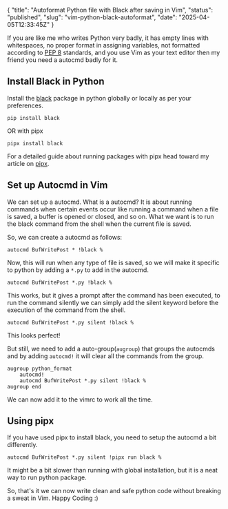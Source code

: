 {
  "title": "Autoformat Python file with Black after saving in Vim",
  "status": "published",
  "slug": "vim-python-black-autoformat",
  "date": "2025-04-05T12:33:45Z"
}

<p>If you are like me who writes Python very badly, it has empty lines with whitespaces, no proper format in assigning variables, not formatted according to <a href="https://peps.python.org/pep-0008/">PEP 8</a> standards, and you use Vim as your text editor then my friend you need a autocmd badly for it.</p>
<h2>Install Black in Python</h2>
<p>Install the <a href="https://pypi.org/project/black/">black</a> package in python globally or locally as per your preferences.</p>
<pre><code>pip install black
</code></pre>
<p>OR with pipx</p>
<pre><code>pipx install black
</code></pre>
<p>For a detailed guide about running packages with pipx head toward my article on <a href="https://mr-destructive.github.io/techstructive-blog/pipx-intro/">pipx</a>.</p>
<h2>Set up Autocmd in Vim</h2>
<p>We can set up a autocmd. What is a autocmd? It is about running commands when certain events occur like running a command when a file is saved, a buffer is opened or closed, and so on. What we want is to run the black command from the shell when the current file is saved.</p>
<p>So, we can create a autocmd as follows:</p>
<pre><code class="language-vimscript">autocmd BufWritePost * !black %
</code></pre>
<p>Now, this will run when any type of file is saved, so we will make it specific to python by adding a <code>*.py</code> to add in the autocmd.</p>
<pre><code class="language-vimscript">autocmd BufWritePost *.py !black %
</code></pre>
<p>This works, but it gives a prompt after the command has been executed, to run the command silently we can simply add the silent keyword before the execution of the command from the shell.</p>
<pre><code class="language-vimscript">autocmd BufWritePost *.py silent !black %
</code></pre>
<p>This looks perfect!</p>
<p>But still, we need to add a auto-group(<code>augroup</code>) that groups the autocmds and by adding <code>autocmd!</code> it will clear all the commands from the group.</p>
<pre><code class="language-vimscript">augroup python_format
    autocmd!
    autocmd BufWritePost *.py silent !black %
augroup end
</code></pre>
<p>We can now add it to the vimrc to work all the time.</p>
<h2>Using pipx</h2>
<p>If you have used pipx to install black, you need to setup the autocmd a bit differently.</p>
<pre><code class="language-vimscript">autocmd BufWritePost *.py silent !pipx run black %
</code></pre>
<p>It might be a bit slower than running with global installation, but it is a neat way to run python package.</p>
<p>So, that's it we can now write clean and safe python code without breaking a sweat in Vim. Happy Coding :)</p>
